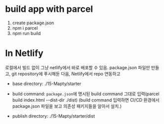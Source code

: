 # build app with parcel

1.  create package.json
2.  npm i parcel
3.  npm run build

# In Netlify

로컬에서 빌드 없이 그냥 netlify에서 바로 배포할 수 있음.
package.json 파일만 만들고, git repository에 푸시해둔 다음,
Netlify에서 repo 연동하고

- base directory: ./15-Mapty/starter
- build command: `package.json`에 명시된 build command 그대로 입력(parcel build index.html --dist-dir ./dist) (build command 입력하면 CI/CD 환경에서 package.json 파일을 보고 의존성 패키지들을 알아서 설치.)

- publish directory: ./15-Mapty/starter/dist
